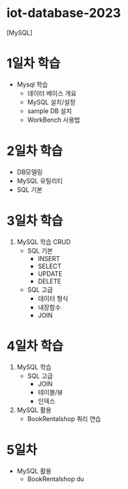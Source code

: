# iot-database-2023

[MySQL]

# 1일차 학습
- Mysql 학습
    - 데이터 베이스 개요
    - MySQL 설치/설정
    - sample DB 설치
    - WorkBench 사용법

# 2일차 학습
- DB모델링
- MySQL 유틸리티
- SQL 기본

# 3일차 학습
1. MySQL 학습 CRUD
    - SQL 기본
        - INSERT
        - SELECT
        - UPDATE
        - DELETE
    - SQL 고급
        - 데이터 형식
        - 내장함수
        - JOIN
# 4일차 학습
1. MySQL 학습
    - SQL 고급
        - JOIN
        - 테이블/뷰
        - 인덱스
2. MySQL 활용
    - BookRentalshop 쿼리 연습

# 5일차
- MySQL 활용
    - BookRentalshop du